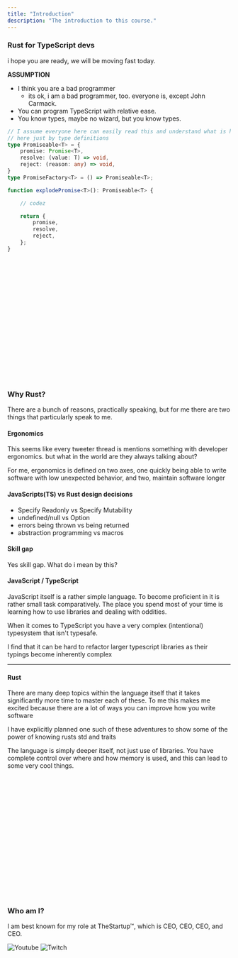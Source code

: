```yaml
---
title: "Introduction"
description: "The introduction to this course."
---
```


### Rust for TypeScript devs
i hope you are ready, we will be moving fast today.

**ASSUMPTION**
* I think you are a bad programmer
  - its ok, i am a bad programmer, too.  everyone is, except John Carmack.
* You can program TypeScript with relative ease.
* You know types, maybe no wizard, but you know types.


```typescript
// I assume everyone here can easily read this and understand what is happening
// here just by type definitions
type Promiseable<T> = {
    promise: Promise<T>,
    resolve: (value: T) => void,
    reject: (reason: any) => void,
}
type PromiseFactory<T> = () => Promiseable<T>;

function explodePromise<T>(): Promiseable<T> {

    // codez

    return {
        promise,
        resolve,
        reject,
    };
}
```

<br />
<br />
<br />
<br />
<br />
<br />
<br />
<br />
<br />
<br />
<br />
<br />
<br />
<br />
<br />
<br />

### Why Rust?
There are a bunch of reasons, practically speaking, but for me there are two
things that particularly speak to me.

#### Ergonomics
This seems like every tweeter thread is mentions something with developer
ergonomics.  but what in the world are they always talking about?

For me, ergonomics is defined on two axes, one quickly being able to write
software with low unexpected behavior, and two, maintain software longer

#### JavaScripts(TS) vs Rust design decisions

- Specify Readonly vs Specify Mutability
- undefined/null vs Option
- errors being thrown vs being returned
- abstraction programming vs macros

#### Skill gap

Yes skill gap.  What do i mean by this?

#### JavaScript / TypeScript
JavaScript itself is a rather simple language.  To become proficient in it is
rather small task comparatively.  The place you spend most of your time is
learning how to use libraries and dealing with oddities.

When it comes to TypeScript you have a very complex (intentional) typesystem
that isn't typesafe.

I find that it can be hard to refactor larger typescript libraries as their
typings become inherently complex

---

#### Rust
There are many deep topics within the language itself that it takes
significantly more time to master each of these.  To me this makes me excited
because there are a lot of ways you can improve how you write software

I have explicitly planned one such of these adventures to show some of the
power of knowing rusts std and traits

The language is simply deeper itself, not just use of libraries.  You have
complete control over where and how memory is used, and this can lead to some
very cool things.

<br />
<br />
<br />
<br />
<br />
<br />
<br />
<br />
<br />
<br />
<br />
<br />
<br />
<br />
<br />
<br />

### Who am I?
I am best known for my role at TheStartup™, which is CEO, CEO, CEO, and CEO.

![Youtube](./images/youtube.png)
![Twitch](./images/twitch.png)

<br />
<br />
<br />
<br />
<br />
<br />
<br />
<br />
<br />
<br />
<br />
<br />
<br />
<br />
<br />
<br />

